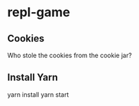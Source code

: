 # repl-game

## Cookies

Who stole the cookies from the cookie jar?

## Install Yarn

yarn install
yarn start

